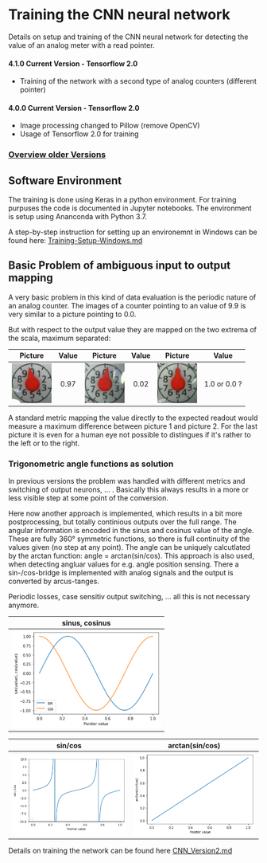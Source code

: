 # Training the CNN neural network
Details on setup and training of the CNN neural network for detecting the value of an analog meter with a read pointer.

#### 4.1.0 Current Version - Tensorflow 2.0
* Training of the network with a second type of analog counters (different pointer)
#### 4.0.0 Current Version - Tensorflow 2.0
* Image processing changed to Pillow (remove OpenCV)
* Usage of Tensorflow 2.0 for training
### [Overview older Versions](Versions.md)

## Software Environment
The training is done using Keras in a python environment. For training purpuses the code is documented in Jupyter notebooks. The environment is setup using Ananconda with Python 3.7.

A step-by-step instruction for setting up an environemnt in Windows can be found here: [Training-Setup-Windows.md](Training-Setup-Windows.md)

## Basic Problem of ambiguous input to output mapping

A very basic problem in this kind of data evaluation is the periodic nature of an analog counter. The images of a counter pointing to an value of 9.9 is very similar to a picture pointing to 0.0.

But with respect to the output value they are mapped on the two extrema of the scala, maximum separated:

| Picture        | Value           | Picture        | Value           | Picture        | Value           | 
| -------------- |:---------------:| -------------- |:---------------:| -------------- |:-------------:| 
| <img src="./images/zeiger_97.jpg" width="80"> | 0.97 | <img src="./images/zeiger_02.jpg" width="80"> | 0.02 |<img src="./images/zeiger_00_11.jpg" width="80"> | 1.0 or 0.0 ?|


A standard metric mapping the value directly to the expected readout would measure a maximum difference between picture 1 and picture 2. For the last picture it is even for a human eye not possible to distingues if it's rather to the left or to the right.


### Trigonometric angle functions as solution

In previous versions the problem was handled with different metrics and switching of output neurons, ... . Basically this always results in a more or less visible step at some point of the conversion.

Here now another approach is implemented, which results in a bit more postprocessing, but totally continious outputs over the full range. The angular information is encoded in the sinus and cosinus value of the angle. These are fully 360° symmetric functions, so there is full continuity of the values given (no step at any point). The angle can be uniquely calcutlated by the arctan function: angle = arctan(sin/cos).
This approach is also used, when detecting angluar values for e.g. angle position sensing. There a sin-/cos-bridge is implemented with analog signals and the output is converted by arcus-tanges.

Periodic losses, case sensitiv output switching, ... all this is not necessary anymore.

|  sinus, cosinus         | 
| -------------- |
| <img src="./images/sin_cos.png" width="300"> |

|  sin/cos         |       arctan(sin/cos)       |
| -------------- |:---------------:|
| <img src="./images/sin_durch_cos.png" width="300"> | <img src="./images/arctan.png" width="300">  | 



Details on training the network can be found here [CNN_Version2.md](CNN_Version2.md)
